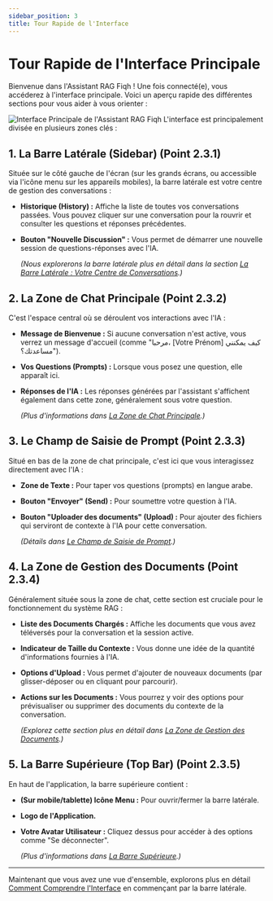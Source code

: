 ```yaml
---
sidebar_position: 3
title: Tour Rapide de l'Interface
---
```


# Tour Rapide de l'Interface Principale

Bienvenue dans l'Assistant RAG Fiqh ! Une fois connecté(e), vous accéderez à l'interface principale. Voici un aperçu rapide des différentes sections pour vous aider à vous orienter :

![Interface Principale de l'Assistant RAG Fiqh](/img/screenshot-main-interface-overview.png)
L'interface est principalement divisée en plusieurs zones clés :

## 1. La Barre Latérale (Sidebar) (Point 2.3.1)

Située sur le côté gauche de l'écran (sur les grands écrans, ou accessible via l'icône menu sur les appareils mobiles), la barre latérale est votre centre de gestion des conversations :

* **Historique (History) :** Affiche la liste de toutes vos conversations passées. Vous pouvez cliquer sur une conversation pour la rouvrir et consulter les questions et réponses précédentes.
* **Bouton "Nouvelle Discussion" :** Vous permet de démarrer une nouvelle session de questions-réponses avec l'IA.

    *(Nous explorerons la barre latérale plus en détail dans la section [La Barre Latérale : Votre Centre de Conversations](../interface-overview/sidebar.md).)*

## 2. La Zone de Chat Principale (Point 2.3.2)

C'est l'espace central où se déroulent vos interactions avec l'IA :

* **Message de Bienvenue :** Si aucune conversation n'est active, vous verrez un message d'accueil (comme "مرحبا، [Votre Prénom] كيف يمكنني مساعدتك؟").
* **Vos Questions (Prompts) :** Lorsque vous posez une question, elle apparaît ici.
* **Réponses de l'IA :** Les réponses générées par l'assistant s'affichent également dans cette zone, généralement sous votre question.

    *(Plus d'informations dans [La Zone de Chat Principale](../interface-overview/main-chat-area.md).)*

## 3. Le Champ de Saisie de Prompt (Point 2.3.3)

Situé en bas de la zone de chat principale, c'est ici que vous interagissez directement avec l'IA :

* **Zone de Texte :** Pour taper vos questions (prompts) en langue arabe.
* **Bouton "Envoyer" (Send) :** Pour soumettre votre question à l'IA.
* **Bouton "Uploader des documents" (Upload) :** Pour ajouter des fichiers qui serviront de contexte à l'IA pour cette conversation.

    *(Détails dans [Le Champ de Saisie de Prompt](../interface-overview/prompt-field.md).)*

## 4. La Zone de Gestion des Documents (Point 2.3.4)

Généralement située sous la zone de chat, cette section est cruciale pour le fonctionnement du système RAG :

* **Liste des Documents Chargés :** Affiche les documents que vous avez téléversés pour la conversation et la session active.
* **Indicateur de Taille du Contexte :** Vous donne une idée de la quantité d'informations fournies à l'IA.
* **Options d'Upload :** Vous permet d'ajouter de nouveaux documents (par glisser-déposer ou en cliquant pour parcourir).
* **Actions sur les Documents :** Vous pourrez y voir des options pour prévisualiser ou supprimer des documents du contexte de la conversation.

    *(Explorez cette section plus en détail dans [La Zone de Gestion des Documents](../interface-overview/document-management-pane.md).)*

## 5. La Barre Supérieure (Top Bar) (Point 2.3.5)

En haut de l'application, la barre supérieure contient :

* **(Sur mobile/tablette) Icône Menu :** Pour ouvrir/fermer la barre latérale.
* **Logo de l'Application.**
* **Votre Avatar Utilisateur :** Cliquez dessus pour accéder à des options comme "Se déconnecter".

    *(Plus d'informations dans [La Barre Supérieure](../interface-overview/top-bar.md).)*

---

Maintenant que vous avez une vue d'ensemble, explorons plus en détail [Comment Comprendre l'Interface](../interface-overview/sidebar.md) en commençant par la barre latérale.